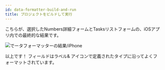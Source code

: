 ```yaml
---
id: data-formatter-build-and-run
title: プロジェクトをビルドして実行
---
```


こちらが、選択したNumbers詳細フォームとTasksリストフォームの、iOSアプリ内での最終的な結果です。

![でータフォーマッターの結果/iPhone](assets/en/data-formatter/result-data-formatter-iphone.png)

以上です！ フィールドはラベル& アイコンで定義されたタイプに沿ってよくフォーマットされています。